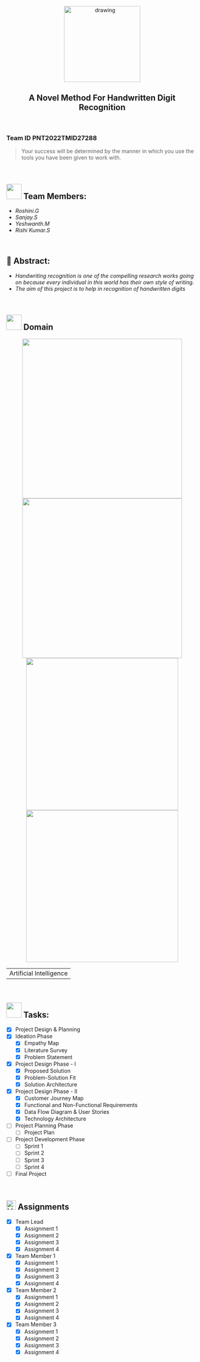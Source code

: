 <br>
<div align="center">
<img src="https://upload.wikimedia.org/wikipedia/commons/5/51/IBM_logo.svg"  align="center" alt="drawing" width="200" />
  <h2 align="center"> A Novel Method For Handwritten Digit Recognition <br></h2>
  </div>
 <br> 
 <h3>Team ID PNT2022TMID27288</h3>  
    
    
> Your success will be determined by the manner in which you use the tools you have been given to work with.  
<br>
  
<h2><img src="https://raw.githubusercontent.com/Tarikul-Islam-Anik/Animated-Fluent-Emojis/master/Emojis/People%20with%20professions/Man%20Technologist%20Light%20Skin%20Tone.png" width="40px"> Team Members: </h2> 
<ul><i>
  <li> Roshini.G </li>
  <li> Sanjay.S </li>
  <li> Yeshwanth.M </li>
  <li> Rishi Kumar.S</li>
  </i>
  </ul>
<br>
<h2>📃 Abstract:</h2><i>
<ul>
<li> Handwriting recognition is one of the compelling research works going on because every individual in this world has their own style of writing.
 </li>
<li> The aim of this project is to help in recognition of handwritten digits </li>
  </i>
  </ul>
<br>
  
  <h2><img src="https://raw.githubusercontent.com/Tarikul-Islam-Anik/Animated-Fluent-Emojis/master/Emojis/Travel%20and%20places/Rocket.png" width="40px"> Domain</h2>

<p float="middle" align="center">
    <img src="https://raw.githubusercontent.com/blurred-machine/blurred-machine/master/animation.gif" width=420>
    <img src="https://miro.medium.com/max/1400/0*7-8r0x-nRpuJm7bw.gif" width=420>
    <img src="https://raw.githubusercontent.com/blurred-machine/blurred-machine/master/animation.gif" width=400>
    <img src="https://miro.medium.com/max/1400/0*7-8r0x-nRpuJm7bw.gif" width=400>
</p>
<div align="center">
<table> 
  <tr>
    <td>Artificial Intelligence</td>
  </tr>
 </table>
  </div>
 <br>
  
  <!-- tasks -->
  <h2> <img src="https://raw.githubusercontent.com/Tarikul-Islam-Anik/Animated-Fluent-Emojis/master/Emojis/Hand%20gestures/Mechanical%20Arm.png" width="40px"> Tasks: </h2>
  
- [x] Project Design & Planning
 - [x] Ideation Phase
    - [x] Empathy Map
    - [x] Literature Survey 
    - [x] Problem Statement
  - [x] Project Design Phase - I
    - [x] Proposed Solution
    - [x] Problem-Solution Fit
    - [x] Solution Architecture
  - [x] Project Design Phase - II
    - [x] Customer Journey Map
    - [x] Functional and Non-Functional Requirements
    - [x] Data Flow Diagram & User Stories
    - [x] Technology Architecture
  - [ ] Project Planning Phase
    - [ ] Project Plan
- [ ] Project Development Phase
  - [ ] Sprint 1
  - [ ] Sprint 2
  - [ ] Sprint 3
  - [ ] Sprint 4
- [ ] Final Project
<br>
<!--Assignments-->
<h2>
<img src="https://raw.githubusercontent.com/Tarikul-Islam-Anik/Animated-Fluent-Emojis/master/Emojis/Travel%20and%20places/High%20Voltage.png" alt="High Voltage" width="25" height="25" /> Assignments 
</h2>

- [x] Team Lead
  - [x] Assignment 1
  - [x] Assignment 2
  - [x] Assignment 3
  - [x] Assignment 4
- [x] Team Member 1
  - [x] Assignment 1
  - [x] Assignment 2
  - [x] Assignment 3
  - [x] Assignment 4
- [x] Team Member 2
  - [x] Assignment 1
  - [x] Assignment 2
  - [x] Assignment 3
  - [x] Assignment 4
- [x] Team Member 3
  - [x] Assignment 1
  - [x] Assignment 2
  - [x] Assignment 3
  - [x] Assignment 4
